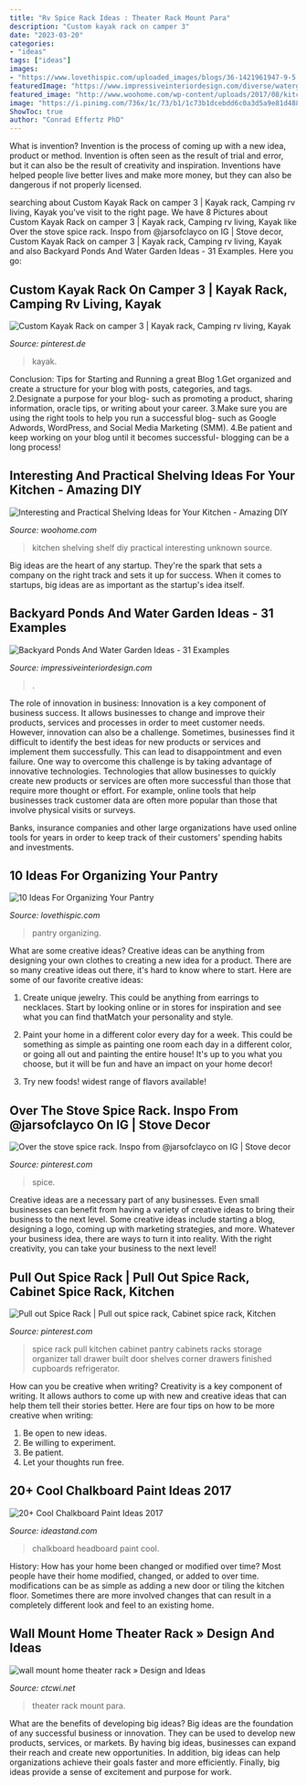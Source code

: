 ```yaml
---
title: "Rv Spice Rack Ideas : Theater Rack Mount Para"
description: "Custom kayak rack on camper 3"
date: "2023-03-20"
categories:
- "ideas"
tags: ["ideas"]
images:
- "https://www.lovethispic.com/uploaded_images/blogs/36-1421961947-9-5.jpg"
featuredImage: "https://www.impressiveinteriordesign.com/diverse/watergardens/w19.jpg"
featured_image: "http://www.woohome.com/wp-content/uploads/2017/08/kitchen-shelf-ideas-11.jpg"
image: "https://i.pinimg.com/736x/1c/73/b1/1c73b1dcebdd6c0a3d5a9e81d488b5e8.jpg"
ShowToc: true
author: "Conrad Effertz PhD"
---
```



What is invention?
Invention is the process of coming up with a new idea, product or method. Invention is often seen as the result of trial and error, but it can also be the result of creativity and inspiration. Inventions have helped people live better lives and make more money, but they can also be dangerous if not properly licensed.

	

		
searching about Custom Kayak Rack on camper 3 | Kayak rack, Camping rv living, Kayak you've visit to the right page. We have 8 Pictures about Custom Kayak Rack on camper 3 | Kayak rack, Camping rv living, Kayak like Over the stove spice rack. Inspo from @jarsofclayco on IG | Stove decor, Custom Kayak Rack on camper 3 | Kayak rack, Camping rv living, Kayak and also Backyard Ponds And Water Garden Ideas - 31 Examples. Here you go:
		
    
## Custom Kayak Rack On Camper 3 | Kayak Rack, Camping Rv Living, Kayak

<img loading=lazy src="https://i.pinimg.com/736x/6c/8b/c0/6c8bc049cb5b250ce72db2820fc1e5a2.jpg" onerror="this.onerror=null;this.src='https://tse4.mm.bing.net/th?id=OIP.ccdpPgMhvSXuF2XFN53BGgHaJ3&amp;pid=15.1';" alt="Custom Kayak Rack on camper 3 | Kayak rack, Camping rv living, Kayak">

_Source: pinterest.de_

>kayak. 

	

Conclusion: Tips for Starting and Running a great Blog
1.Get organized and create a structure for your blog with posts, categories, and tags.
2.Designate a purpose for your blog- such as promoting a product, sharing information, oracle tips, or writing about your career. 
3.Make sure you are using the right tools to help you run a successful blog- such as Google Adwords, WordPress, and Social Media Marketing (SMM). 
4.Be patient and keep working on your blog until it becomes successful- blogging can be a long process!

    
## Interesting And Practical Shelving Ideas For Your Kitchen - Amazing DIY

<img loading=lazy src="http://www.woohome.com/wp-content/uploads/2017/08/kitchen-shelf-ideas-11.jpg" onerror="this.onerror=null;this.src='https://tse4.mm.bing.net/th?id=OIP.wP0dBCp1fQFlRhu1s2dLEwHaJ6&amp;pid=15.1';" alt="Interesting and Practical Shelving Ideas for Your Kitchen - Amazing DIY">

_Source: woohome.com_

>kitchen shelving shelf diy practical interesting unknown source. 

	

Big ideas are the heart of any startup. They're the spark that sets a company on the right track and sets it up for success. When it comes to startups, big ideas are as important as the startup's idea itself. 

    
## Backyard Ponds And Water Garden Ideas - 31 Examples

<img loading=lazy src="https://www.impressiveinteriordesign.com/diverse/watergardens/w19.jpg" onerror="this.onerror=null;this.src='https://tse2.mm.bing.net/th?id=OIP.j7T4DEvspVDcdlAL6pXt8AHaLH&amp;pid=15.1';" alt="Backyard Ponds And Water Garden Ideas - 31 Examples">

_Source: impressiveinteriordesign.com_

>. 

	

The role of innovation in business:
Innovation is a key component of business success. It allows businesses to change and improve their products, services and processes in order to meet customer needs. However, innovation can also be a challenge. Sometimes, businesses find it difficult to identify the best ideas for new products or services and implement them successfully. This can lead to disappointment and even failure.
One way to overcome this challenge is by taking advantage of innovative technologies. Technologies that allow businesses to quickly create new products or services are often more successful than those that require more thought or effort. For example, online tools that help businesses track customer data are often more popular than those that involve physical visits or surveys.

Banks, insurance companies and other large organizations have used online tools for years in order to keep track of their customers’ spending habits and investments.

    
## 10 Ideas For Organizing Your Pantry

<img loading=lazy src="https://www.lovethispic.com/uploaded_images/blogs/36-1421961947-9-5.jpg" onerror="this.onerror=null;this.src='https://tse4.mm.bing.net/th?id=OIP.We657MpRpE-odZrYfqct0QHaLF&amp;pid=15.1';" alt="10 Ideas For Organizing Your Pantry">

_Source: lovethispic.com_

>pantry organizing. 

	

What are some creative ideas?
Creative ideas can be anything from designing your own clothes to creating a new idea for a product. There are so many creative ideas out there, it's hard to know where to start. Here are some of our favorite creative ideas:
1. Create unique jewelry. This could be anything from earrings to necklaces. Start by looking online or in stores for inspiration and see what you can find thatMatch your personality and style.

2. Paint your home in a different color every day for a week. This could be something as simple as painting one room each day in a different color, or going all out and painting the entire house! It's up to you what you choose, but it will be fun and have an impact on your home decor!

3. Try new foods! widest range of flavors available!

    
## Over The Stove Spice Rack. Inspo From @jarsofclayco On IG | Stove Decor

<img loading=lazy src="https://i.pinimg.com/736x/1c/73/b1/1c73b1dcebdd6c0a3d5a9e81d488b5e8.jpg" onerror="this.onerror=null;this.src='https://tse3.mm.bing.net/th?id=OIP.TI0dYQoNlz_yyJhXxTmxdAHaNK&amp;pid=15.1';" alt="Over the stove spice rack. Inspo from @jarsofclayco on IG | Stove decor">

_Source: pinterest.com_

>spice. 

	

Creative ideas are a necessary part of any businesses. Even small businesses can benefit from having a variety of creative ideas to bring their business to the next level. Some creative ideas include starting a blog, designing a logo, coming up with marketing strategies, and more. Whatever your business idea, there are ways to turn it into reality. With the right creativity, you can take your business to the next level!

    
## Pull Out Spice Rack | Pull Out Spice Rack, Cabinet Spice Rack, Kitchen

<img loading=lazy src="https://i.pinimg.com/736x/0c/75/e9/0c75e90490f61ed669d9c7482f7fc2af--pull-out-spice-rack-spice-racks.jpg" onerror="this.onerror=null;this.src='https://tse2.mm.bing.net/th?id=OIP.dqJJP8kFmSBRyr2M-hQ78gHaJ4&amp;pid=15.1';" alt="Pull out Spice Rack | Pull out spice rack, Cabinet spice rack, Kitchen">

_Source: pinterest.com_

>spice rack pull kitchen cabinet pantry cabinets racks storage organizer tall drawer built door shelves corner drawers finished cupboards refrigerator. 

	

How can you be creative when writing?
Creativity is a key component of writing. It allows authors to come up with new and creative ideas that can help them tell their stories better. Here are four tips on how to be more creative when writing:
1. Be open to new ideas.
2. Be willing to experiment.
3. Be patient.
4. Let your thoughts run free.

    
## 20+ Cool Chalkboard Paint Ideas 2017

<img loading=lazy src="https://ideastand.com/wp-content/uploads/2014/09/chalkboard-paint-ideas/12-chalkboard-headboard.jpg" onerror="this.onerror=null;this.src='https://tse1.mm.bing.net/th?id=OIP.AFs5Dk4x2LRLA01v5-_QoQHaLD&amp;pid=15.1';" alt="20+ Cool Chalkboard Paint Ideas 2017">

_Source: ideastand.com_

>chalkboard headboard paint cool. 

	

History: How has your home been changed or modified over time?
Most people have their home modified, changed, or added to over time. modifications can be as simple as adding a new door or tiling the kitchen floor. Sometimes there are more involved changes that can result in a completely different look and feel to an existing home.

    
## Wall Mount Home Theater Rack » Design And Ideas

<img loading=lazy src="http://ctcwi.net/uploads/fotos/wall-mount-home-theater-rack_5488_576_768.jpeg" onerror="this.onerror=null;this.src='https://tse1.mm.bing.net/th?id=OIP.2k6yM7hggj_J32u5JckZLQHaJ4&amp;pid=15.1';" alt="wall mount home theater rack » Design and Ideas">

_Source: ctcwi.net_

>theater rack mount para. 

	

What are the benefits of developing big ideas?
Big ideas are the foundation of any successful business or innovation. They can be used to develop new products, services, or markets. By having big ideas, businesses can expand their reach and create new opportunities. In addition, big ideas can help organizations achieve their goals faster and more efficiently. Finally, big ideas provide a sense of excitement and purpose for work.

